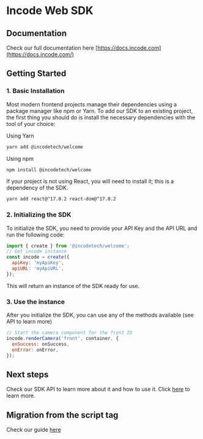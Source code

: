 # Incode Web SDK

## Documentation

Check our full documentation here [https://docs.incode.com](https://docs.incode.com/)

## Getting Started

### 1. Basic Installation

Most modern frontend projects manage their dependencies using a package manager like npm or Yarn. To add our SDK to an existing project, the first thing you should do is install the necessary dependencies with the tool of your choice:

Using Yarn

```bash
yarn add @incodetech/welcome
```

Using npm

```bash
npm install @incodetech/welcome
```

If your project is not using React, you will need to install it; this is a dependency of the SDK.

```bash
yarn add react@^17.0.2 react-dom@^17.0.2
```

### 2. Initializing the SDK

To initialize the SDK, you need to provide your API Key and the API URL and run the following code:

```js
import { create } from '@incodetech/welcome';
// Get incode instance
const incode = create({
  apiKey: 'myApiKey',
  apiURL: 'myApiURL',
});
```

This will return an instance of the SDK ready for use.

### 3. Use the instance

After you initialize the SDK, you can use any of the methods available (see API to learn more)

```js
// Start the camera component for the front ID
incode.renderCamera('front', container, {
  onSuccess: onSuccess,
  onError: onError,
});
```

## Next steps

Check our SDK API to learn more about it and how to use it. Click [here](https://docs.incode.com/docs/web/api/sdk-api) to learn more.

## Migration from the script tag

Check our guide [here](https://docs.incode.com/docs/web/migration-to-npm)

